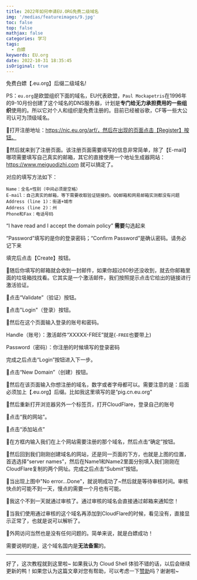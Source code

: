 ```yaml
---
title: 2022年如何申请EU.ORG免费二级域名
img: '/medias/featureimages/9.jpg'
toc: false
top: false
mathjax: false
categories: 学习
tags:
  - 白嫖
keywords: EU.org
date: 2022-10-31 18:35:45
isOriginal: true
---
```


免费白嫖【.eu.org】后缀二级域名!
<!-- more -->

PS：`eu.org`是欧盟组织下面的域名，EU代表欧盟，`Paul Mockapetris`在1996年的9-10月份创建了这个域名的DNS服务器，计划是**专门给无力承担费用的一些组织**使用的。所以它对个人和组织是免费注册的。目前已经被谷歌，CF等一些大公司认可为顶级域名。


🔺打开注册地址：https://nic.eu.org/arf/，然后在出现的页面点击【Register】按钮。


🔺然后就来到了注册页面。该注册页面需要填写的信息非常简单，除了【E-mail】哪项需要填写自己真实的邮箱，其它的直接使用一个地址生成器网站：https://www.meiguodizhi.com 就可以搞定了。

对应的填写方法如下：
```
Name：全名+性别（中间必须是空格）
E-mail：自己真实的邮箱，等下需要收取验证链接的。QQ邮箱和网易邮箱实测都没有问题
Address (line 1)：街道+城市
Address (line 2)：州
Phone和Fax：电话号码
```
“I have read and I accept the domain policy” **需要**勾选起来

“Password”填写的是你的登录密码；“Confirm Password”是确认密码。请务必记下来

填完后点击【Create】按钮。

🔺随后你填写的邮箱就会收到一封邮件，如果你超过60秒还没收到，就去你邮箱里面的垃圾箱找找看。它其实是一个激活邮件，我们按照提示点击它给出的链接进行激活验证。

🔺点击“Validate”（验证）按钮。

🔺点击"Login"（登录）按钮。

🔺然后在这个页面输入登录的账号和密码。

Handle（账号）：激活邮件“XXXXX-FREE”就是(`-FREE`也要带上)

Password（密码）：你注册的时候填写的登录密码

完成之后点击“Login”按钮进入下一步。

🔺点击“New Domain”（创建）按钮。

🔺然后在该页面输入你想注册的域名，数字或者字母都可以。需要注意的是：后面必须加上【.eu.org】后缀。比如我这里填写的是“pig.cn.eu.org”

🔺然后重新打开浏览器另外一个标签页，打开CloudFlare，登录自己的账号

🔺点击“我的网站”。

🔺点击“添加站点”

🔺在方框内输入我们在上个网站需要注册的那个域名，然后点击“确定”按钮。

🔺然后回到我们刚刚创建域名的网站，还是同一页面的下方，也就是上图的位置，首选选择“server names”，然后在Name1和Name2里面分别填入我们刚刚在CloudFlare复制的两个网址。完成之后点击“Submit”按钮。

🔺当出现上图中"No error...Done"，就说明成功了~然后就是等待审核时间。审核快点的可能不到一天，慢点的需要一个月也有可能。

🔺我这个不到一天就通过审核了。通过审核的域名会直接通过邮箱来通知您！

🔺当我们使用通过审核的这个域名再添加到CloudFlare的时候，看见没有，直接显示正常了，也就是说可以解析了。

🔺外网访问当然也是没有任何问题的。简单来说，就是白嫖成功！

需要说明的是，这个域名国内是**无法备案**的。

---
好了，这次教程就到这里啦~ 如果我认为 Cloud Shell 体验不错的话，以后会继续更新的鸭！如果您认为这篇文章对您有帮助，可以考虑一下[赞助](https://afdian.net/order/create?plan_id=5931b3de017b11eca91752540025c377&product_type=0)吗？谢谢啦~
